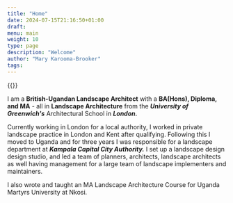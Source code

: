 ```yaml
---
title: "Home"
date: 2024-07-15T21:16:50+01:00
draft:
menu: main
weight: 10
type: page
description: "Welcome"
author: "Mary Karooma-Brooker"
tags:
---
```


{{<floatimageright img="/images/marykarooma-brooker.jpg" text="Mary Karooma-Brooker">}}

I am a **British-Ugandan Landscape Architect** with a **BA(Hons), Diploma, and MA** - all in **Landscape Architecture** from the ***University of Greenwich's*** Architectural School in ***London.*** 

Currently working in London for a local authority, I worked in private landscape practice in London and Kent after qualifying. Following this I moved to Uganda and for three years I was responsible for a landscape department at ***Kampala Capital City Authority.*** I set up a landscape design design studio, and led a team of planners, architects, landscape architects as well having management for a large team of landscape implementers and maintainers.

I also wrote and taught an MA Landscape Architecture Course for Uganda Martyrs University at Nkosi.

